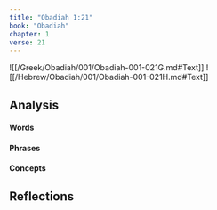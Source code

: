 ```yaml
---
title: "Obadiah 1:21"
book: "Obadiah"
chapter: 1
verse: 21
---
```

![[/Greek/Obadiah/001/Obadiah-001-021G.md#Text]]
![[/Hebrew/Obadiah/001/Obadiah-001-021H.md#Text]]

## Analysis

#### Words

#### Phrases

#### Concepts

## Reflections
